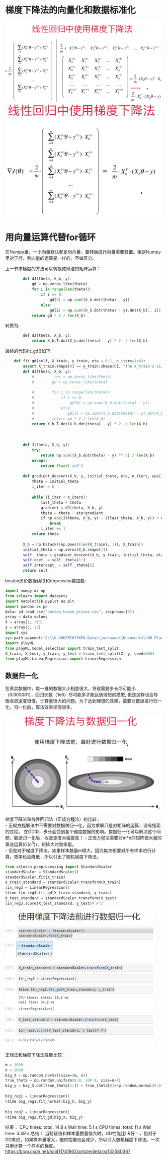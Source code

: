 # 梯度下降法的向量化和数据标准化

![](images/6-5-matrice-op.png)
![](images/6-5-matrice-op-final.png)

# 用向量运算代替for循环

在Numpy里，一个向量默认都是列向量，要转换成行向量需要转置。但是Numpy里对于行，列向量的运算是一样的，不做区分。 

上一节求梯度的方法可以转换成简洁的矩阵运算：  
```python
        def dJ(theta, X_b, y):
            gd = np.zeros_like(theta)
            for i in range(len(theta)):
                if i == 0:
                    gd[0] = np.sum((X_b.dot(theta) - y))
                else:
                    gd[i] = np.sum((X_b.dot(theta) - y).dot(X_b[:, i]))
            return gd * 2 / len(X_b)
```
转换为:
```python
        def dJ(theta, X_b, y):
            return X_b.T.dot(X_b.dot(theta) - y) * 2. / len(X_b)  
``` 
最终的代码fit_gd()如下:
```python
    def fit_gd(self, X_train, y_train, eta = 0.1, n_iters=1e4):
        assert X_train.shape[0] == y_train.shape[0], "The X_train's size should be equal to the y_train's size"
        def dJ(theta, X_b, y):
            #         res = np.zeros_like(theta)
            #        gd = np.zeros_like(theta)

            #        for i in range(len(theta)):
            #            if i == 0:
            #                gd[0] = np.sum((X_b.dot(theta) - y))
            #            else:
            #               gd[i] = np.sum((X_b.dot(theta) - y).dot(X_b[:, i]))
            #        return gd * 2 / len(X_b)
            return X_b.T.dot(X_b.dot(theta) - y) * 2. / len(X_b)



        def J(theta, X_b, y):
            try:
                return np.sum((X_b.dot(theta) - y) ** 2) / len(X_b)
            except:
                return float('inf')

        def gradient_descent(X_b, y, initial_theta, eta, n_iters, epsilon=1e-8):
            theta = initial_theta
            i_iter = 0

            while (i_iter < n_iters):
                last_theta = theta
                gradient = dJ(theta, X_b, y)
                theta = theta - eta*gradient
                if np.abs(J(theta, X_b, y) - J(last_theta, X_b, y)) < epsilon:
                    break
                i_iter += 1
            return theta

        X_b = np.hstack((np.ones((len(X_train), 1)), X_train))
        initial_theta = np.zeros(X_b.shape[1])
        self._theta = gradient_descent(X_b, y_train, initial_theta, eta, n_iters)
        self.coef_ = self._theta[1:]
        self.intercept_ = self._theta[0]
        return self
```
boston房价数据读取和regression类加载:
```python
import numpy as np
from sklearn import datasets
import matplotlib.pyplot as plt
import pandas as pd
data= pd.read_csv("boston_house_prices.csv", skiprows=[0])
array = data.values
X = array[:, :13]
y = array[:, 13]
import sys
sys.path.append(r'C:\\N-20KEPC0Y7KFA-Data\\junhuawa\\Documents\\00-Play-with-ML-in-Python\\Jupyter')
import playML
from playML.model_selection import train_test_split
X_train, X_test, y_train, y_test = train_test_split(X, y, seed=666)
from playML.LinearRegression import LinearRegression

```

## 数据归一化

在真实数据中，每一维的数据大小相差很大，导致需要步长尽可能小（0.000001），回归次数（1e6）尽可能多才能达到理想的模型, 但是这样也会导致收敛速度很慢，计算量很大的问题。为了达到理想的效果，需要对数据进行归一化。归一化后，算法效率提高很多。




![](images/6-5-data-align.png)

梯度下降法和线性回归法（正规方程法）的比较：  
    - 正规方程解法中不需要对数据做归一化，因为求解只是对矩阵的运算，没有搜索的过程。 在GD中，步长会受到各个维度数据的影响。数据归一化可以解决这个问题，数据归一化后，收敛速度大幅提高！
    - 正规方程法需要对m*n的矩阵做大量的乘法运算($O(n^3)$)，矩阵大时效率低。  
    - 但是对于梯度下降法，如果样本数量m增大，因为每次都要对所有样本进行计算，效率也会降低，所以引出了随机梯度下降法。  

```python  
from sklearn.preprocessing import StandardScaler
standardScaler = StandardScaler()
standardScaler.fit(X_train)
X_train_standard = standardScaler.transform(X_train)
lin_reg3 = LinearRegression()
%time lin_reg3.fit_gd(X_train_standard, y_train)
X_test_standard = standardScaler.transform(X_test)
lin_reg3.score(X_test_standard, y_test)# R^2
```
![](images/6-5-data-normalization.png)

正规法和梯度下降法性能比较：
```python
m = 1000
n = 5000
big_X = np.random.normal(size=(m, n))
true_theta = np.random.uniform(0.0, 100.0, size=n+1)
big_y = big_X.dot(true_theta[1:]) + true_theta[0]+np.random.normal(0.0, 10., size=m)

big_reg1 = LinearRegression()
%time big_reg1.fit_normal(big_X, big_y)

big_reg2 = LinearRegression()
%time big_reg2.fit_gd(big_X, big_y)
```
结果：
CPU times: total: 14.8 s
Wall time: 5.1 s
CPU times: total: 11 s
Wall time: 3.49 s
总结： 当特征值和样本量数量很大时，GD性能比LR好！，但对于GD来说，如果样本量增大，他的性能也会减少，所以引入随机梯度下降法。一次只用计算一个样本的梯度。 
https://blog.csdn.net/hai411741962/article/details/132580367